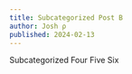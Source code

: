 ```yaml
---
title: Subcategorized Post B
author: Josh ρ
published: 2024-02-13
---
```


Subcategorized Four Five Six
